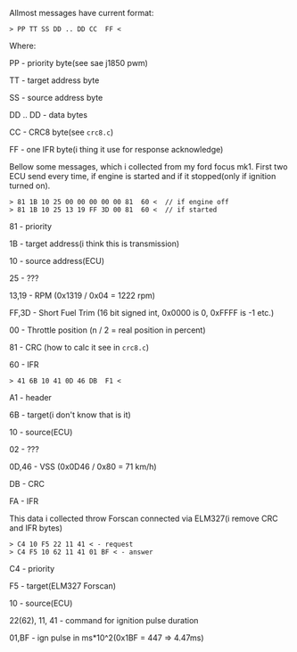 Allmost messages have current format:

```> PP TT SS DD .. DD CC  FF <```

Where:

PP - priority byte(see sae j1850 pwm)

TT - target address byte

SS - source address byte

DD .. DD - data bytes

CC - CRC8 byte(see ```crc8.c```)

FF - one IFR byte(i thing it use for response acknowledge)

Bellow some messages, which i collected from my ford focus mk1. First two ECU send every time, if engine is started and if it stopped(only if ignition turned on).
```
> 81 1B 10 25 00 00 00 00 00 81  60 <  // if engine off
> 81 1B 10 25 13 19 FF 3D 00 81  60 <  // if started
```
81 - priority

1B - target address(i think this is transmission)

10 - source address(ECU)

25 - ???

13,19 - RPM (0x1319 / 0x04 = 1222 rpm)

FF,3D - Short Fuel Trim (16 bit signed int, 0x0000 is 0, 0xFFFF is -1 etc.)

00 - Throttle position (n / 2 = real position in percent)

81 - CRC (how to calc it see in ```crc8.c```)

60 - IFR
```
> 41 6B 10 41 0D 46 DB  F1 <
```
A1 - header

6B - target(i don't know that is it)

10 - source(ECU)

02 - ???

0D,46 - VSS (0x0D46 / 0x80 = 71 km/h)

DB - CRC

FA - IFR


This data i collected throw Forscan connected via ELM327(i remove CRC and IFR bytes)
```
> C4 10 F5 22 11 41 < - request
> C4 F5 10 62 11 41 01 BF < - answer
```
C4 - priority

F5 - target(ELM327 Forscan)

10 - source(ECU)

22(62), 11, 41 - command for ignition pulse duration

01,BF - ign pulse in ms*10^2(0x1BF = 447 => 4.47ms)
